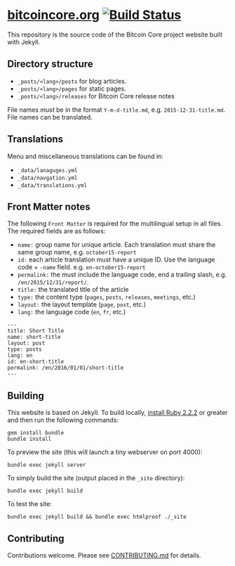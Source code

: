 # [bitcoincore.org](https://bitcoincore.org) [![Build Status](https://travis-ci.org/bitcoin-core/website.svg?branch=gh-pages)](https://travis-ci.org/bitcoin-core/website)

This repository is the source code of the Bitcoin Core project website built with Jekyll.

## Directory structure

  - `_posts/<lang>/posts` for blog articles.
  - `_posts/<lang>/pages` for static pages.
  - `_posts/<lang>/releases` for Bitcoin Core release notes

File names *must* be in the format `Y-m-d-title.md`, e.g. `2015-12-31-title.md`. File names can be translated.

## Translations

Menu and miscellaneous translations can be found in:

  - `_data/lanaguges.yml`
  - `_data/navgation.yml`
  - `_data/translations.yml`

## Front Matter notes

The following `Front Matter` is required for the multilingual setup in all files. The required fields are as follows:

  - `name:`      group name for unique article. Each translation must share the same group name, e.g. `october15-report`
  - `id:`        each article translation must have a unique ID. Use the language code + `-name` field. e.g. `en-october15-report`
  - `permalink:` the must include the language code, end a trailing slash, e.g. `/en/2015/12/31/report/`.
  - `title:`     the translated title of the article
  - `type:`      the content type (`pages`, `posts`, `releases`, `meetings`, etc.)
  - `layout:`    the layout template (`page`, `post`, etc.)
  - `lang:`      the language code (`en`, `fr`, etc.)

```
---
title: Short Title
name: short-title
layout: post
type: posts
lang: en
id: en-short-title
permalink: /en/2016/01/01/short-title
---
```

## Building

This website is based on Jekyll. To build locally, [install Ruby 2.2.2](https://gorails.com/setup) or greater
and then run the following commands:

    gem install bundle
    bundle install

To preview the site (this will launch a tiny webserver on port 4000):

    bundle exec jekyll server

To simply build the site (output placed in the `_site` directory):

    bundle exec jekyll build

To test the site:

    bundle exec jekyll build && bundle exec htmlproof ./_site

## Contributing

Contributions welcome. Please see [CONTRIBUTING.md](/CONTRIBUTING.md) for details.
